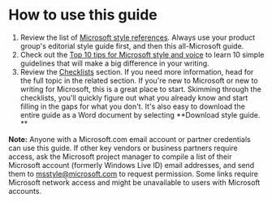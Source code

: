 # How to use this guide

1.  Review the list of [Microsoft style references](/style-guide/welcome/style-references). Always use your product group's editorial style guide first, and then this all-Microsoft guide.
2.  Check out the [Top 10 tips for Microsoft style and voice](/style-guide/top-10-tips-style-voice) to learn 10 simple guidelines that will make a big difference in your writing.
3.  Review the [Checklists](/style-guide/checklists/checklists "Quick how-to's") section. If
    you need more information, head for the full topic in the related
    section. If you're new to Microsoft or new to writing for Microsoft,
    this is a great place to start. Skimming through the checklists, you'll
    quickly figure out what you already know and start filling in the
    gaps for what you don't. It's also easy to download the entire guide as a
    Word document by selecting **Download style guide.
    **

**Note:** Anyone
with a Microsoft.com email account or partner credentials can
use this guide. If other key vendors or
business partners require access, ask the Microsoft project
manager to compile a list of their Microsoft account (formerly
Windows Live ID) email addresses, and send them to [](mailto:msstyle@microsoft.com)<msstyle@microsoft.com> to
request permission. Some links require Microsoft network access and
might be unavailable to users with Microsoft accounts.
